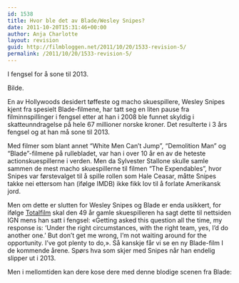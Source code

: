 ```yaml
---
id: 1538
title: Hvor ble det av Blade/Wesley Snipes?
date: 2011-10-20T15:31:46+00:00
author: Anja Charlotte
layout: revision
guid: http://filmbloggen.net/2011/10/20/1533-revision-5/
permalink: /2011/10/20/1533-revision-5/
---
```

I fengsel for å sone til 2013.

Bilde.

En av Hollywoods desidert tøffeste og macho skuespillere, Wesley Snipes kjent fra spesielt Blade-filmene, har tatt seg en liten pause fra filminnspillinger i fengsel etter at han i 2008 ble funnet skyldig i skatteunndragelse på hele 67 millioner norske kroner. Det resulterte i 3 års fengsel og at han må sone til 2013.

Med filmer som blant annet “White Men Can’t Jump”, “Demolition Man” og “Blade”-filmene på rullebladet, var han i over 10 år en av de heteste actionskuespillerne i verden. Men da Sylvester Stallone skulle samle sammen de mest macho skuespillerne til filmen “The Expendables”, hvor Snipes var førstevalget til å spille rollen som Hale Ceasar, måtte Snipes takke nei ettersom han (ifølge IMDB) ikke fikk lov til å forlate Amerikansk jord.

Men om dette er slutten for Wesley Snipes og Blade er enda usikkert, for ifølge [Totalfilm](http://http://www.totalfilm.com/news/wesley-snipes-interested-in-blade-4) skal den 49 år gamle skuespilleren ha sagt dette til nettsiden IGN mens han satt i fengsel: &laquo;Getting asked this question all the time, my response is: &#8216;Under the right circumstances, with the right team, yes, I&#8217;d do another one.&#8217; But don&#8217;t get me wrong, I&#8217;m not waiting around for the opportunity. I&#8217;ve got plenty to do,&raquo;. Så kanskje får vi se en ny Blade-film I de kommende årene. Spørs hva som skjer med Snipes når han endelig slipper ut i 2013.

Men i mellomtiden kan dere kose dere med denne blodige scenen fra Blade:

<span class='embed-youtube' style='text-align:center; display: block;'></span>